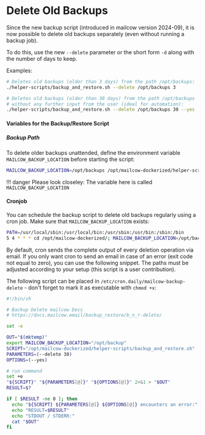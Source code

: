 # Delete Old Backups

Since the new backup script (introduced in mailcow version 2024-09), it is now possible to delete old backups separately (even without running a backup job).

To do this, use the new `--delete` parameter or the short form `-d` along with the number of days to keep.

Examples:

```bash
# Deletes old backups (older than 3 days) from the path /opt/backups:
./helper-scripts/backup_and_restore.sh --delete /opt/backups 3

# Deletes old backups (older than 30 days) from the path /opt/backups
# without any further input from the user (ideal for automation):
./helper-scripts/backup_and_restore.sh --delete /opt/backups 30 --yes
```

#### Variables for the Backup/Restore Script
##### Backup Path

To delete older backups unattended, define the environment variable `MAILCOW_BACKUP_LOCATION` before starting the script:

```bash
MAILCOW_BACKUP_LOCATION=/opt/backups /opt/mailcow-dockerized/helper-scripts/backup_and_restore.sh --delete 30 --yes
```

!!! danger
    Please look closeley: The variable here is called `MAILCOW_BACKUP_LOCATION`

#### Cronjob

You can schedule the backup script to delete old backups regularly using a cron job. Make sure that `MAILCOW_BACKUP_LOCATION` exists:

```bash
PATH=/usr/local/sbin:/usr/local/bin:/usr/sbin:/usr/bin:/sbin:/bin
5 4 * * * cd /opt/mailcow-dockerized/; MAILCOW_BACKUP_LOCATION=/opt/backups /opt/mailcow-dockerized/helper-scripts/backup_and_restore.sh --delete 3 --yes
```

By default, cron sends the complete output of every deletion operation via email. If you only want cron to send an email in case of an error (exit code not equal to zero), you can use the following snippet. The paths must be adjusted according to your setup (this script is a user contribution).

The following script can be placed in `/etc/cron.daily/mailcow-backup-delete` - don't forget to mark it as executable with `chmod +x`:

```bash
#!/bin/sh

# Backup Delete mailcow Docs
# https://docs.mailcow.email/backup_restore/b_n_r-delete/

set -e

OUT="$(mktemp)"
export MAILCOW_BACKUP_LOCATION="/opt/backup"
SCRIPT="/opt/mailcow-dockerized/helper-scripts/backup_and_restore.sh"
PARAMETERS=(--delete 30)
OPTIONS=(--yes)

# run command
set +e
"${SCRIPT}" "${PARAMETERS[@]}" "${OPTIONS[@]}" 2>&1 > "$OUT"
RESULT=$?

if [ $RESULT -ne 0 ]; then
  echo "${SCRIPT} ${PARAMETERS[@]} ${OPTIONS[@]} encounters an error:"
  echo "RESULT=$RESULT"
  echo "STDOUT / STDERR:"
  cat "$OUT"
fi
```
